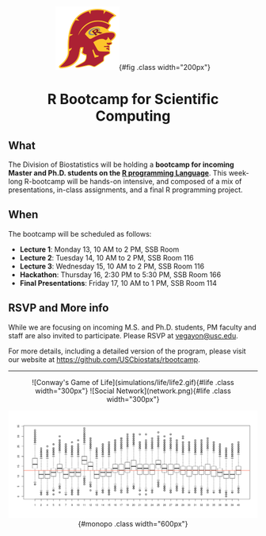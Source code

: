 <div align="center">

![](trojan-rlogo.svg){#fig .class width="200px"}

# R Bootcamp for Scientific Computing

</div>
 
## What

The Division of Biostatistics will be holding a **bootcamp for incoming Master and Ph.D. students on the <a target="_blank" href="https://wikipedia.org/wiki/R_(programming_language)">R programming Language</a>**. This week-long R-bootcamp will be hands-on intensive, and composed of a mix of presentations, in-class assignments, and a final R programming project.

## When

The bootcamp will be scheduled as follows:

* **Lecture 1**: Monday 13, 10 AM to 2 PM, SSB Room 
* **Lecture 2**: Tuesday 14, 10 AM to 2 PM, SSB Room 116
* **Lecture 3**: Wednesday 15, 10 AM to 2 PM, SSB Room 116
* **Hackathon**: Thursday 16, 2:30 PM to 5:30 PM, SSB Room 166
* **Final Presentations**: Friday 17, 10 AM to 1 PM, SSB Room 114

## RSVP and More info

While we are focusing on incoming M.S. and Ph.D. students, PM faculty and staff are also invited to participate. Please RSVP at vegayon@usc.edu. 

For more details, including a detailed version of the program, please visit our website at https://github.com/USCbiostats/rbootcamp.

----

<div align="center">
![Conway's Game of Life](simulations/life/life2.gif){#life .class width="300px"}
![Social Network](network.png){#life .class width="300px"}

![Monopoly](simulations/monopoly-game/monopoly.png){#monopo .class width="600px"}
</div>